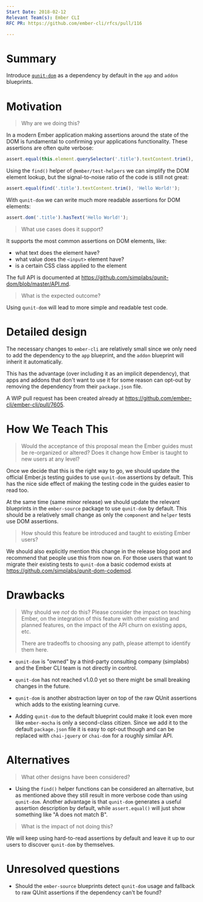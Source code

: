 ```yaml
---
Start Date: 2018-02-12
Relevant Team(s): Ember CLI
RFC PR: https://github.com/ember-cli/rfcs/pull/116

---
```


# Summary

Introduce [`qunit-dom`] as a dependency by default in the `app` and `addon` blueprints.

[`qunit-dom`]: https://github.com/simplabs/qunit-dom

# Motivation

> Why are we doing this?

In a modern Ember application making assertions around the state of the DOM is
fundamental to confirming your applications functionality. These assertions are
often quite verbose:

```js
assert.equal(this.element.querySelector('.title').textContent.trim(), 'Hello World!');
```

Using the `find()` helper of `@ember/test-helpers` we can simplify the DOM
element lookup, but the signal-to-noise ratio of the code is still not great:

```js
assert.equal(find('.title').textContent.trim(), 'Hello World!');
```

With `qunit-dom` we can write much more readable assertions for DOM elements:

```js
assert.dom('.title').hasText('Hello World!');
```

> What use cases does it support?

It supports the most common assertions on DOM elements, like:

- what text does the element have?
- what value does the `<input>` element have?
- is a certain CSS class applied to the element

The full API is documented at <https://github.com/simplabs/qunit-dom/blob/master/API.md>.

> What is the expected outcome?

Using `qunit-dom` will lead to more simple and readable test code.


# Detailed design

The necessary changes to `ember-cli` are relatively small since we only need
to add the dependency to the `app` blueprint, and the `addon` blueprint will
inherit it automatically.

This has the advantage (over including it as an implicit dependency), that
apps and addons that don't want to use it for some reason can opt-out by
removing the dependency from their `package.json` file.

A WIP pull request has been created already at <https://github.com/ember-cli/ember-cli/pull/7605>.


# How We Teach This

> Would the acceptance of this proposal mean the Ember guides must be
> re-organized or altered? Does it change how Ember is taught to new users
> at any level?

Once we decide that this is the right way to go, we should update the official
Ember.js testing guides to use `qunit-dom` assertions by default. This has the
nice side effect of making the testing code in the guides easier to read too.

At the same time (same minor release) we should update the relevant blueprints
in the `ember-source` package to use `qunit-dom` by default. This should be a
relatively small change as only the `component` and `helper` tests use
DOM assertions.

> How should this feature be introduced and taught to existing Ember
> users?

We should also explicitly mention this change in the release blog post and
recommend that people use this from now on. For those users that want to
migrate their existing tests to `qunit-dom` a basic codemod exists at
<https://github.com/simplabs/qunit-dom-codemod>.


# Drawbacks

> Why should we *not* do this? Please consider the impact on teaching Ember,
> on the integration of this feature with other existing and planned features,
> on the impact of the API churn on existing apps, etc.
>
> There are tradeoffs to choosing any path, please attempt to identify them here.

- `qunit-dom` is "owned" by a third-party consulting company (simplabs) and
  the Ember CLI team is not directly in control.

- `qunit-dom` has not reached v1.0.0 yet so there might be small breaking
  changes in the future.

- `qunit-dom` is another abstraction layer on top of the raw QUnit assertions
  which adds to the existing learning curve.
  
- Adding `qunit-dom` to the default blueprint could make it look even more like
  `ember-mocha` is only a second-class citizen. Since we add it to the default
  `package.json` file it is easy to opt-out though and can be replaced with
  `chai-jquery` or `chai-dom` for a roughly similar API.


# Alternatives

> What other designs have been considered?

- Using the `find()` helper functions can be considered an alternative, but
  as mentioned above they still result in more verbose code than using
  `qunit-dom`. Another advantage is that `qunit-dom` generates a useful
  assertion description by default, while `assert.equal()` will just show
  something like "A does not match B". 

> What is the impact of not doing this?

We will keep using hard-to-read assertions by default and leave it up to our
users to discover `qunit-dom` by themselves.


# Unresolved questions

- Should the `ember-source` blueprints detect `qunit-dom` usage and fallback
  to raw QUnit assertions if the dependency can't be found?
